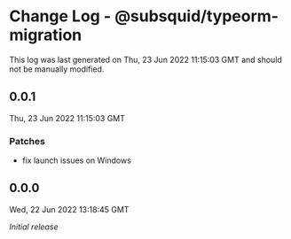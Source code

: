 # Change Log - @subsquid/typeorm-migration

This log was last generated on Thu, 23 Jun 2022 11:15:03 GMT and should not be manually modified.

## 0.0.1
Thu, 23 Jun 2022 11:15:03 GMT

### Patches

- fix launch issues on Windows

## 0.0.0
Wed, 22 Jun 2022 13:18:45 GMT

_Initial release_

